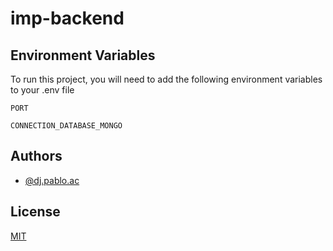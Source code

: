
# imp-backend

## Environment Variables

To run this project, you will need to add the following environment variables to your .env file

`PORT`

`CONNECTION_DATABASE_MONGO`


## Authors

- [@dj.pablo.ac](https://gitlab.com/dj.pablo.ac)


## License

[MIT](https://choosealicense.com/licenses/mit/)
